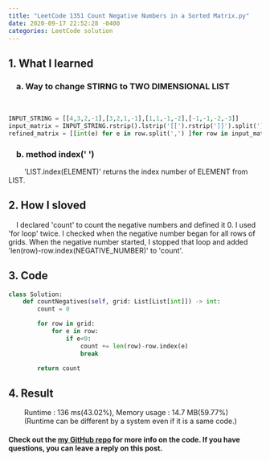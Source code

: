 ```yaml
---
title: "LeetCode 1351 Count Negative Numbers in a Sorted Matrix.py"
date: 2020-09-17 22:52:28 -0400
categories: LeetCode solution
---
```


## 1. What I learned
### &nbsp;&nbsp;&nbsp;&nbsp;a. Way to change STIRNG to TWO DIMENSIONAL LIST
&nbsp;&nbsp;&nbsp;&nbsp;&nbsp;&nbsp;&nbsp;&nbsp;
```python
INPUT_STRING = [[4,3,2,-1],[3,2,1,-1],[1,1,-1,-2],[-1,-1,-2,-3]]
input_matrix = INPUT_STRING.rstrip().lstrip('[[').rstrip(']]').split('],[')  
refined_matrix = [[int(e) for e in row.split(',') ]for row in input_matrix]
```

### &nbsp;&nbsp;&nbsp;&nbsp;b. method index(' ')  
&nbsp;&nbsp;&nbsp;&nbsp;&nbsp;&nbsp;&nbsp;&nbsp;'LIST.index(ELEMENT)' returns the index number of ELEMENT from LIST.  

## 2. How I sloved
&nbsp;&nbsp;&nbsp;&nbsp;I declared 'count' to count the negative numbers and defined it 0. I used 'for loop' twice. I checked when the negative number began for all rows of grids. When the negative number started, I stopped that loop and added 'len(row)-row.index(NEGATIVE_NUMBER)' to 'count'.   

## 3. Code
```python
class Solution:
    def countNegatives(self, grid: List[List[int]]) -> int:
        count = 0

        for row in grid:
            for e in row:
                if e<0:
                    count += len(row)-row.index(e)
                    break

        return count
```

## 4. Result
&nbsp;&nbsp;&nbsp;&nbsp;&nbsp;&nbsp;&nbsp;&nbsp;Runtime : 136 ms(43.02%), Memory usage : 14.7 MB(59.77%)  
&nbsp;&nbsp;&nbsp;&nbsp;&nbsp;&nbsp;&nbsp;&nbsp;(Runtime can be different by a system even if it is a same code.)

#### Check out the [my GitHub repo][hyuk-gh] for more info on the code. If you have questions, you can leave a reply on this post.

[hyuk-gh]:   https://github.com/dlgur1994/StudyAlgorithms
